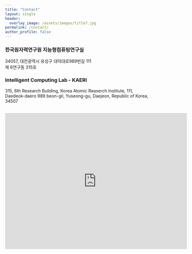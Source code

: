 ```yaml
---
title: "Contact"
layout: single
header:
  overlay_image: /assets/images/title7.jpg
permalink: /contact/
author_profile: false
---
```

### 한국원자력연구원 지능형컴퓨팅연구실 <br>

34057, 대전광역시 유성구 대덕대로989번길 111 <br>
제 6연구동 315호 <br>

### Intelligent Computing Lab - KAERI <br>

315, 6th Research Building, Korea Atomic Reaserch Institute, 111, <br>
Daedeok-daero 989 beon-gil, Yuseong-gu, Daejeon, Republic of Korea, 34507 <br><br>


<iframe src="https://www.google.com/maps/embed?pb=!1m18!1m12!1m3!1d11008.91202498207!2d127.3771928356079!3d36.419987896945756!2m3!1f0!2f0!3f0!3m2!1i1024!2i768!4f13.1!3m3!1m2!1s0x0%3A0xb4e48310b7d02d2d!2z7ZWc6rWt7JuQ7J6Q66Cl7Jew6rWs7JuQ!5e0!3m2!1sko!2skr!4v1578976187057!5m2!1sko!2skr" width="600" height="450" frameborder="0" style="border:0;" allowfullscreen=""></iframe>
